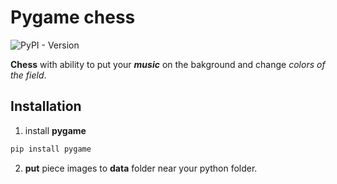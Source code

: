 # Pygame chess
![PyPI - Version](https://img.shields.io/pypi/v/pygame?style=flat-square&logo=pygame&logoColor=green)


**Chess** with ability to put your ***music*** on the bakground and change *colors of the field*. 

## Installation
1. install **pygame**
```python
pip install pygame
```


2. **put** piece images to **data** folder near your python folder.